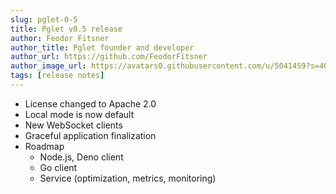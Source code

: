 ```yaml
---
slug: pglet-0-5
title: Pglet v0.5 release
author: Feodor Fitsner
author_title: Pglet founder and developer
author_url: https://github.com/FeodorFitsner
author_image_url: https://avatars0.githubusercontent.com/u/5041459?s=400&v=4
tags: [release notes]
---
```


* License changed to Apache 2.0
* Local mode is now default
* New WebSocket clients
* Graceful application finalization
* Roadmap
  * Node.js, Deno client
  * Go client
  * Service (optimization, metrics, monitoring)

